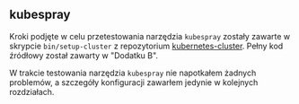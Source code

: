 
## kubespray

Kroki podjęte w celu przetestowania narzędzia `kubespray` zostały zawarte
w skrypcie `bin/setup-cluster` z repozytorium
[kubernetes-cluster](https://github.com/nazarewk/kubernetes-cluster).
Pełny kod źródłowy został zawarty w "Dodatku B".

W trakcie testowania narzędzia `kubespray` nie napotkałem żadnych problemów,
a szczegóły konfiguracji zawarłem jedynie w kolejnych rozdziałach.
